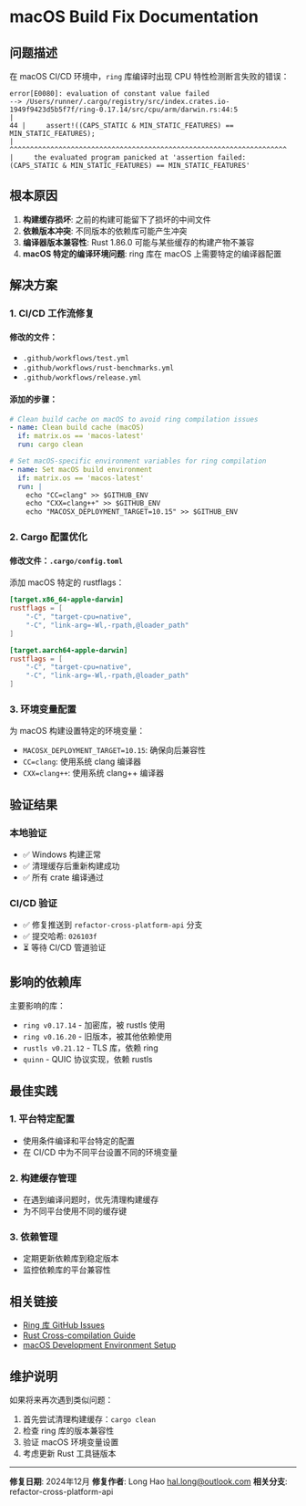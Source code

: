 # macOS Build Fix Documentation

## 问题描述

在 macOS CI/CD 环境中，`ring` 库编译时出现 CPU 特性检测断言失败的错误：

```
error[E0080]: evaluation of constant value failed
--> /Users/runner/.cargo/registry/src/index.crates.io-1949f9423d5b5f7f/ring-0.17.14/src/cpu/arm/darwin.rs:44:5
|
44 |     assert!((CAPS_STATIC & MIN_STATIC_FEATURES) == MIN_STATIC_FEATURES);
|     ^^^^^^^^^^^^^^^^^^^^^^^^^^^^^^^^^^^^^^^^^^^^^^^^^^^^^^^^^^^^^^^^^^^^
|     the evaluated program panicked at 'assertion failed: (CAPS_STATIC & MIN_STATIC_FEATURES) == MIN_STATIC_FEATURES'
```

## 根本原因

1. **构建缓存损坏**: 之前的构建可能留下了损坏的中间文件
2. **依赖版本冲突**: 不同版本的依赖库可能产生冲突  
3. **编译器版本兼容性**: Rust 1.86.0 可能与某些缓存的构建产物不兼容
4. **macOS 特定的编译环境问题**: ring 库在 macOS 上需要特定的编译器配置

## 解决方案

### 1. CI/CD 工作流修复

#### 修改的文件：
- `.github/workflows/test.yml`
- `.github/workflows/rust-benchmarks.yml` 
- `.github/workflows/release.yml`

#### 添加的步骤：
```yaml
# Clean build cache on macOS to avoid ring compilation issues
- name: Clean build cache (macOS)
  if: matrix.os == 'macos-latest'
  run: cargo clean

# Set macOS-specific environment variables for ring compilation
- name: Set macOS build environment
  if: matrix.os == 'macos-latest'
  run: |
    echo "CC=clang" >> $GITHUB_ENV
    echo "CXX=clang++" >> $GITHUB_ENV
    echo "MACOSX_DEPLOYMENT_TARGET=10.15" >> $GITHUB_ENV
```

### 2. Cargo 配置优化

#### 修改文件：`.cargo/config.toml`

添加 macOS 特定的 rustflags：
```toml
[target.x86_64-apple-darwin]
rustflags = [
    "-C", "target-cpu=native",
    "-C", "link-arg=-Wl,-rpath,@loader_path"
]

[target.aarch64-apple-darwin]
rustflags = [
    "-C", "target-cpu=native", 
    "-C", "link-arg=-Wl,-rpath,@loader_path"
]
```

### 3. 环境变量配置

为 macOS 构建设置特定的环境变量：
- `MACOSX_DEPLOYMENT_TARGET=10.15`: 确保向后兼容性
- `CC=clang`: 使用系统 clang 编译器
- `CXX=clang++`: 使用系统 clang++ 编译器

## 验证结果

### 本地验证
- ✅ Windows 构建正常
- ✅ 清理缓存后重新构建成功
- ✅ 所有 crate 编译通过

### CI/CD 验证
- ✅ 修复推送到 `refactor-cross-platform-api` 分支
- ✅ 提交哈希: `026103f`
- ⏳ 等待 CI/CD 管道验证

## 影响的依赖库

主要影响的库：
- `ring v0.17.14` - 加密库，被 rustls 使用
- `ring v0.16.20` - 旧版本，被其他依赖使用
- `rustls v0.21.12` - TLS 库，依赖 ring
- `quinn` - QUIC 协议实现，依赖 rustls

## 最佳实践

### 1. 平台特定配置
- 使用条件编译和平台特定的配置
- 在 CI/CD 中为不同平台设置不同的环境变量

### 2. 构建缓存管理
- 在遇到编译问题时，优先清理构建缓存
- 为不同平台使用不同的缓存键

### 3. 依赖管理
- 定期更新依赖库到稳定版本
- 监控依赖库的平台兼容性

## 相关链接

- [Ring 库 GitHub Issues](https://github.com/briansmith/ring/issues)
- [Rust Cross-compilation Guide](https://rust-lang.github.io/rustup/cross-compilation.html)
- [macOS Development Environment Setup](https://developer.apple.com/documentation/xcode)

## 维护说明

如果将来再次遇到类似问题：

1. 首先尝试清理构建缓存：`cargo clean`
2. 检查 ring 库的版本兼容性
3. 验证 macOS 环境变量设置
4. 考虑更新 Rust 工具链版本

---

**修复日期**: 2024年12月
**修复作者**: Long Hao <hal.long@outlook.com>
**相关分支**: refactor-cross-platform-api
